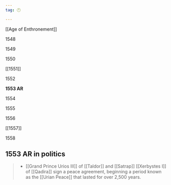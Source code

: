 ```yaml
---
tag: 🕛

---
```

[[Age of Enthronement]]


1548

1549

1550

[[1551]]

1552

**1553 AR**

1554

1555

1556

[[1557]]

1558



## 1553 AR in politics

>  - [[Grand Prince Urios III]] of [[Taldor]] and [[Satrap]] [[Xerbystes I]] of [[Qadira]] sign a peace agreement, beginning a period known as the [[Urian Peace]] that lasted for over 2,500 years.






